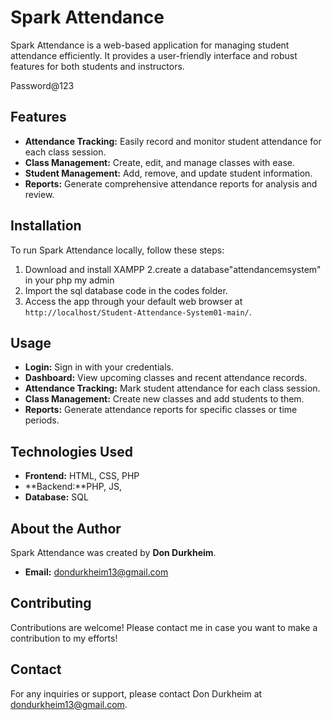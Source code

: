 # Spark Attendance

Spark Attendance is a web-based application for managing student attendance efficiently. It provides a user-friendly interface and robust features for both students and instructors.

Password@123

## Features

- **Attendance Tracking:** Easily record and monitor student attendance for each class session.
- **Class Management:** Create, edit, and manage classes with ease.
- **Student Management:** Add, remove, and update student information.
- **Reports:** Generate comprehensive attendance reports for analysis and review.

## Installation

To run Spark Attendance locally, follow these steps:

1. Download and install XAMPP
2.create a database"attendancemsystem" in your php my admin
3. Import the sql database code in the codes folder.
4. Access the app through your default web browser at `http://localhost/Student-Attendance-System01-main/`.

## Usage

- **Login:** Sign in with your credentials.
- **Dashboard:** View upcoming classes and recent attendance records.
- **Attendance Tracking:** Mark student attendance for each class session.
- **Class Management:** Create new classes and add students to them.
- **Reports:** Generate attendance reports for specific classes or time periods.

## Technologies Used

- **Frontend:** HTML, CSS, PHP
- **Backend:**PHP, JS, 
- **Database:** SQL

## About the Author

Spark Attendance was created by **Don Durkheim**.

- **Email:** dondurkheim13@gmail.com
## Contributing

Contributions are welcome! Please contact me in case you want to make a contribution to my efforts!

## Contact

For any inquiries or support, please contact Don Durkheim at dondurkheim13@gmail.com.
